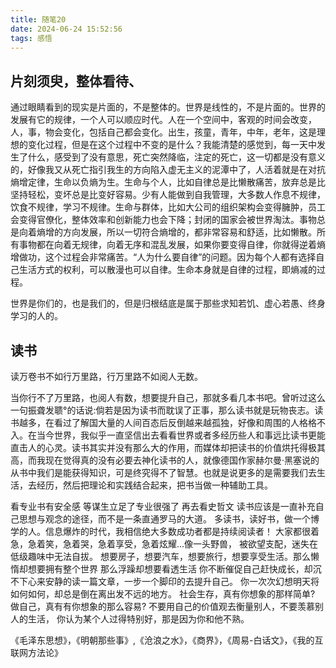 ```yaml
---
title: 随笔20
date: 2024-06-24 15:52:56
tags: 感悟
---
```



## 片刻须臾，整体看待、
通过眼睛看到的现实是片面的，不是整体的。世界是线性的，不是片面的。世界的发展有它的规律，一个人可以顺应时代。人在一个空间中，客观的时间会改变，人，事，物会变化，包括自己都会变化。出生，孩童，青年，中年，老年，这是理想的变化过程，但是在这个过程中不变的是什么？我能清楚的感觉到，每一天中发生了什么，感受到了没有意思，死亡突然降临，注定的死亡，这一切都是没有意义的，好像我又从死亡指引我生的方向陷入虚无主义的泥潭中了，人活着就是在对抗熵增定律，生命以负熵为生。生命与个人，比如自律总是比懒散痛苦，放弃总是比坚持轻松，变坏总是比变好容易。少有人能做到自我管理，大多数人作息不规律，饮食不规律，学习不规律。生命与群体，比如大公司的组织架构会变得臃肿，员工会变得官僚化，整体效率和创新能力也会下降；封闭的国家会被世界淘汰。事物总是向着熵增的方向发展，所以一切符合熵增的，都非常容易和舒适，比如懒散。所有事物都在向着无规律，向着无序和混乱发展，如果你要变得自律，你就得逆着熵增做功，这个过程会非常痛苦。“人为什么要自律”的问题。因为每个人都有选择自己生活方式的权利，可以散漫也可以自律。生命本身就是自律的过程，即熵减的过程。

世界是你们的，也是我们的，但是归根结底是属于那些求知若饥、虚心若愚、终身学习的人的。

## 读书

读万卷书不如行万里路，行万里路不如阅人无数。

当你行不了万里路，也阅人有数，想要提升自己，那就多看几本书吧。曾听过这么一句振聋发聩°的话说:倘若是因为读书而耽误了正事，那么读书就是玩物丧志。读书越多，在看过了解国大量的人间百态后反倒越来越孤独，好像和周围的人格格不入。在当今世界，我似乎一直坚信出去看看世界或者多经历些人和事远比读书更能直击人的心灵。读书其实并没有那么大的作用，而媒体却把读书的价值烘托得极其高，而我现在觉得真的没有必要去神化读书的人，就像德国作家赫尔曼·黑塞说的从书中我们是能获得知识，可是终究得不了智慧。也就是说更多的是需要我们去生活，去经历，然后把理论和实践结合起来，把书当做一种辅助工具。

看专业书有安全感
等谋生立足了专业很强了
再去看史哲文
读书应该是一直补充自己思想与观念的途径，而不是一条直通罗马的大道。
多读书，读好书，做一个博学的人。信息爆炸的时代，我相信绝大多数成功者都是持续阅读者！
大家都很着急，急着笑，急着哭，急着享受，急着炫耀...像一头野兽，
被欲望支配，迷失在低级趣味中无法自拔。
想要房子，想要汽车，想要旅行，想要享受生活。那么懒惰却想要拥有整个世界
那么浮躁却想要看透生活
你不断催促自己赶快成长，却沉不下心来安静的读一篇文章，一步一个脚印的去提升自己。
你一次次幻想明天将如何如何，却总是倒在离出发不远的地方。
社会生存，真有你想象的那样简单?
做自己，真有有你想象的那么容易?
不要用自己的价值观去衡量别人，不要羡慕别人的生活，
你认为某个人过得特别好，那是因为你和他不熟。

《毛泽东思想》，《明朝那些事》,《沧浪之水》，《商界》，《周易-白话文》，《我的互联网方法论》